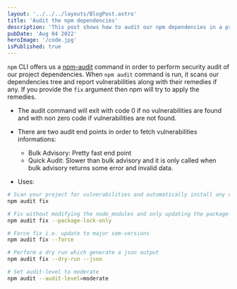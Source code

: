 ```yaml
---
layout: '../../../layouts/BlogPost.astro'
title: 'Audit the npm dependencies'
description: 'This post shows how to audit our npm dependencies in a project.'
pubDate: 'Aug 04 2022'
heroImage: '/code.jpg'
isPublished: true
---
```


`npm` CLI offers us a [npm-audit](https://docs.npmjs.com/cli/v7/commands/npm-audit) command in order to perform security audit of our project dependencies. When `npm audit` command is run, it scans our dependencies tree and report vulnerabilities along with their remedies if any. If you provide the `fix` argument then npm will try to apply the remedies.

- The audit command will exit with code 0 if no vulnerabilities are found and with non zero code if vulnerabilities are not found.

- There are two audit end points in order to fetch vulnerabilities informations:

  - Bulk Advisory: Pretty fast end point
  - Quick Audit: Slower than bulk advisory and it is only called when bulk advisory returns some error and invalid data.

- Uses:

```bash
# Scan your project for vulnerabilities and automatically install any compatible updates to vulnerable dependencies
npm audit fix

# Fix without modifying the node_modules and only updating the package-lock.json
npm audit fix --package-lock-only

# Force fix i.e. update to major sem-versions
npm audit fix --force

# Perform a dry run which generate a json output
npm audit fix --dry-run --json

# Set audit-level to moderate
npm audit --audit-level=moderate
```

